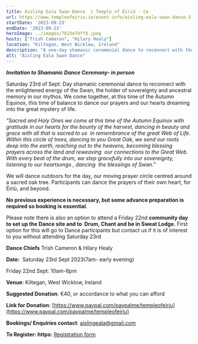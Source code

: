 ```yaml
---
title: Aisling Eala Swan Dance  | Temple of Éiriú - Ce
url: https://www.templeofeiriu.ie/event-info/aisling-eala-swan-dance-3
startDate: '2023-09-23'
endDate: '2023-09-23'
heroImage: ../images/7b23e74ffd.jpeg
hosts: ["Trish Cameron", "Hilary Healy"]
location: "Kiltegan, West Wicklow, Ireland"
description: "A one-day shamanic ceremonial dance to reconnect with the enlightened energy of the Swan, the holder of sovereignty and ancestral memory in our mythos. We come together at this time of the Autumn Equinox to dance our prayers and hearts' dreaming into the great mystery of life."
alt: "Aisling Eala Swan Dance"
---
```

_**Invitation to Shamanic Dance Ceremony- in person**_

Saturday 23rd of Sept: Day shamanic ceremonial dance to reconnect with the enlightened energy of the Swan, the holder of sovereignty and ancestral memory in our mythos. We come together, at this time of the Autumn Equinox, this time of balance to dance our prayers and our hearts dreaming into the great mystery of life.

_"Sacred and Holy Ones we come at this time of the Autumn Equinox with gratitude in our hearts for the bounty of the harvest, dancing in beauty and grace with all that is sacred to us  in remembrance of the great Web of Life. Within this circle of trees, dancing to you Great Oak, we send our roots deep into the earth, reaching out to the heavens, becoming blessing prayers across the land and reweaving  our connections to the Great Web. With every beat of the drum, we step gracefully into our sovereignty, listening to our heartsongs , dancing  the blessings of Swan."_

We will dance outdoors for the day, our moving prayer circle centred around a sacred oak tree. Participants can dance the prayers of their own heart, for Éiriú, and beyond.

**No previous experience is necessary, but some advance preparation is required so booking is essential**.

Please note there is also an option to attend a Friday 22nd **community day to set up the Dance site and to  Drum, Chant and be in Sweat Lodge.** First option for this will go to Dance participants but contact us if it is of interest to you without attending Saturday 23rd

**Dance Chiefs** Trish Cameron & Hilary Healy

**Date:**  Saturday 23rd Sept 2023(7am- early evening)

Friday 22nd Sept: 10am-6pm

**Venue**: Kiltegan, West Wicklow, Ireland

**Suggested Donation**: €40, or accordance to what you can afford

**Link for Donation**: [https://www.paypal.com/paypalme/templeofeiriu](https://www.paypal.com/paypalme/templeofeiriu)

**Bookings/ Enquiries contact**: [aislingeala@gmail.com](mailto://aislingeala@gmail.com/)

**To Register: https:** [Registration form](https://docs.google.com/forms/d/e/1FAIpQLScgrnbLkuxqp92mgkbwN2hrS4I56IClo-89IeNqGLmBUtsmig/viewform?usp=sf_link)
